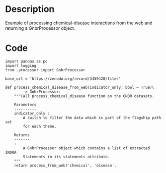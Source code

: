 # Description
Example of processing chemical-disease interactions from the web and returning a GnbrProcessor object.

# Code
```
import pandas as pd
import logging
from .processor import GnbrProcessor

base_url = 'https://zenodo.org/record/3459420/files'

def process_chemical_disease_from_web(indicator_only: bool = True)\
        -> GnbrProcessor:
    """Call process_chemical_disease function on the GNBR datasets.

    Parameters
    ----------
    indicator_only :
        A switch to filter the data which is part of the flagship path set
        for each theme.

    Returns
    -------
    :
        A GnbrProcessor object which contains a list of extracted INDRA
        Statements in its statements attribute.
    """
    return process_from_web('chemical', 'disease',

```
